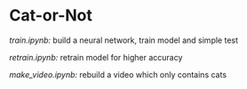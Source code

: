 # Cat-or-Not

*train.ipynb:* build a neural network, train model and simple test

*retrain.ipynb:* retrain model for higher accuracy

*make_video.ipynb:* rebuild a video which only contains cats
